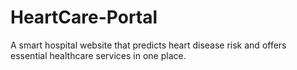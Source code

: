 # HeartCare-Portal
A smart hospital website that predicts heart disease risk and offers essential healthcare services in one place.
